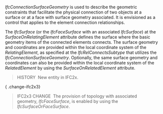 ﻿_IfcConnectionSurfaceGeometry_ is used to describe the geometric constraints that facilitate the physical connection of two objects at a surface or at a face with surface geometry associated. It is envisioned as a control that applies to the element connection relationships.

The _IfcSurface_ (or the _IfcFaceSurface_ with an associated _IfcSurface_) at the _SurfaceOnRelatingElement_ attribute defines the surface where the basic geometry items of the connected elements connects. The surface geometry and coordinates are provided within the local coordinate system of the _RelatingElement_, as specified at the _IfcRelConnectsSubtype_ that utilizes the _IfcConnectionSurfaceGeometry_. Optionally, the same&nbsp;surface geometry and coordinates can also be provided within the local coordinate system of the _RelatedElement_ by using the _SurfaceOnRelatedElement_ attribute.

> HISTORY&nbsp; New entity in IFC2x.

{ .change-ifc2x3}
> IFC2x3 CHANGE&nbsp; The provision of topology with associated geometry, _IfcFaceSurface_, is enabled by using the _IfcSurfaceOrFaceSurface_.